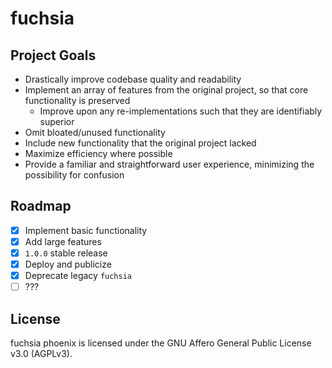 # fuchsia
## Project Goals

* Drastically improve codebase quality and readability
* Implement an array of features from the original project, so that core functionality is preserved
    * Improve upon any re-implementations such that they are identifiably superior
* Omit bloated/unused functionality
* Include new functionality that the original project lacked
* Maximize efficiency where possible
* Provide a familiar and straightforward user experience, minimizing the possibility for confusion

## Roadmap

* [x] Implement basic functionality
* [x] Add large features
* [x] `1.0.0` stable release
* [x] Deploy and publicize
* [x] Deprecate legacy `fuchsia`
* [ ] ???

## License

fuchsia phoenix is licensed under the GNU Affero General Public License v3.0 (AGPLv3).
